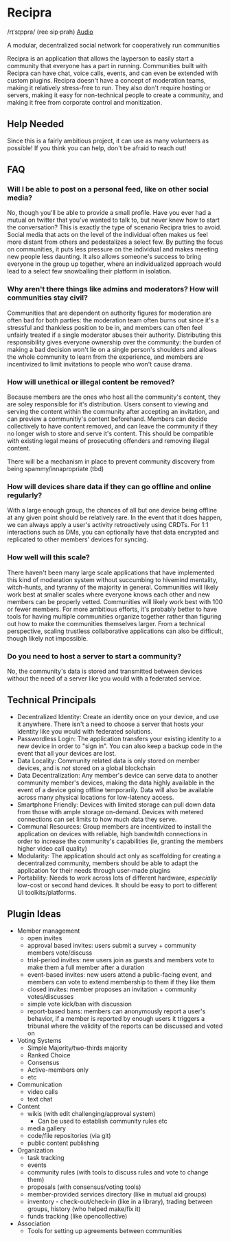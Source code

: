 # Recipra

/rɪˈsɪppra/
(ree·sip·prah)
[Audio](http://ipa-reader.xyz/?text=r%C9%AA%CB%88s%C9%AAppra)

A modular, decentralized social network for cooperatively run communities

Recipra is an application that allows the layperson to easily start a community that everyone has a part in running. Communities built with Recipra can have chat, voice calls, events, and can even be extended with custom plugins. Recipra doesn't have a concept of moderation teams, making it relatively stress-free to run. They also don't require hosting or servers, making it easy for non-technical people to create a community, and making it free from corporate control and monitization.

## Help Needed

Since this is a fairly ambitious project, it can use as many volunteers as possible! If you think you can help, don't be afraid to reach out!

## FAQ

### Will I be able to post on a personal feed, like on other social media?

No, though you'll be able to provide a small profile. Have you ever had a mutual on twitter that you've wanted to talk to, but never knew how to start the conversation? This is exactly the type of scenario Recipra tries to avoid. Social media that acts on the level of the individual often makes us feel more distant from others and pedestalizes a select few. By putting the focus on communities, it puts less pressure on the individual and makes meeting new people less daunting. It also allows someone's success to bring everyone in the group up together, where an individualized approach would lead to a select few snowballing their platform in isolation.

### Why aren't there things like admins and moderators? How will communities stay civil?

Communities that are dependent on authority figures for moderation are often bad for both parties: the moderation team often burns out since it's a stressful and thankless position to be in, and members can often feel unfairly treated if a single moderator abuses their authority. Distributing this responsibility gives everyone ownership over the community: the burden of making a bad decision won't lie on a single person's shoulders and allows the whole community to learn from the experience, and members are incentivized to limit invitations to people who won't cause drama.

### How will unethical or illegal content be removed?

Because members are the ones who host all the community's content, they are soley responsible for it's distribution. Users consent to viewing and serving the content within the community after accepting an invitation, and can preview a communitiy's content beforehand. Members can decide collectively to have content removed, and can leave the community if they no longer wish to store and serve it's content. This should be compatible with existing legal means of prosecuting offenders and removing illegal content.

There will be a mechanism in place to prevent community discovery from being spammy/innapropriate (tbd)

### How will devices share data if they can go offline and online regularly?

With a large enough group, the chances of all but one device being offline at any given point should be relatively rare. In the event that it does happen, we can always apply a user's activity retroactively using CRDTs. For 1:1 interactions such as DMs, you can optionally have that data encrypted and replicated to other members' devices for syncing.

### How well will this scale?

There haven't been many large scale applications that have implemented this kind of moderation system without succumbing to hivemind mentality, witch-hunts, and tyranny of the majority in general. Communities will likely work best at smaller scales where everyone knows each other and new members can be properly vetted. Communities will likely work best with 100 or fewer members. For more ambitious efforts, it's probably better to have tools for having multiple communities organize together rather than figuring out how to make the communities themselves larger. From a technical perspective, scaling trustless collaborative applications can also be difficult, though likely not impossible.

### Do you need to host a server to start a community?

No, the community's data is stored and transmitted between devices without the need of a server like you would with a federated service.

## Technical Principals

- Decentralized Identity: Create an identity once on your device, and use it anywhere. There isn't a need to choose a server that hosts your identity like you would with federated solutions.
- Passwordless Login: The application transfers your existing identity to a new device in order to "sign in". You can also keep a backup code in the event that all your devices are lost.
- Data Locality: Community related data is only stored on member devices, and is *not* stored on a global blockchain
- Data Decentralization: Any member's device can serve data to another community member's devices, making the data highly available in the event of a device going offline temporarily. Data will also be available across many physical locations for low-latency access.
- Smartphone Friendly: Devices with limited storage can pull down data from those with ample storage on-demand. Devices with metered connections can set limits to how much data they serve.
- Communal Resources: Group members are incentivized to install the application on devices with reliable, high bandwitdh connections in order to increase the community's capabilities (ie, granting the members higher video call quality)
- Modularity: The application should act only as scaffolding for creating a decentralized community, members should be able to adapt the application for their needs through user-made plugins
- Portability: Needs to work across lots of different hardware, *especially* low-cost or second hand devices. It should be easy to port to different UI toolkits/platforms.

## Plugin Ideas

- Member management
   - open invites
   - approval based invites: users submit a survey + community members vote/discuss
   - trial-period invites: new users join as guests and members vote to make them a full member after a duration
   - event-based invites: new users attend a public-facing event, and members can vote to extend membership to them if they like them
   - closed invites: member proposes an invitation + community votes/discusses
   - simple vote kick/ban with discussion
   - report-based bans: members can anonymously report a user's behavior, if a member is reported by enough users it triggers a tribunal where the validity of the reports can be discussed and voted on
- Voting Systems
  - Simple Majority/two-thirds majority
  - Ranked Choice
  - Consensus
  - Active-members only
  - etc
- Communication
  - video calls
  - text chat
- Content
  - wikis (with edit challenging/approval system)
    - Can be used to establish community rules etc
  - media gallery
  - code/file repositories (via git)
  - public content publishing
- Organization
  - task tracking
  - events
  - community rules (with tools to discuss rules and vote to change them)
  - proposals (with consensus/voting tools)
  - member-provided services directory (like in mutual aid groups)
  - inventory - check-out/check-in (like in a library), trading between groups, history (who helped make/fix it)
  - funds tracking (like opencollective)
- Association
  - Tools for setting up agreements between communities
